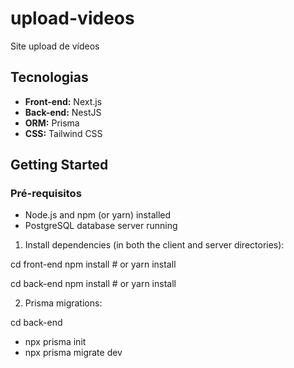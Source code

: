 # upload-videos
Site upload de vídeos

## Tecnologias

- **Front-end:** Next.js
- **Back-end:** NestJS
- **ORM:** Prisma
- **CSS:** Tailwind CSS

## Getting Started

### Pré-requisitos

- Node.js and npm (or yarn) installed
- PostgreSQL database server running

1. Install dependencies (in both the client and server directories):

cd front-end
npm install  # or yarn install

cd back-end
npm install  # or yarn install

2. Prisma migrations:

cd back-end
- npx prisma init
- npx prisma migrate dev

